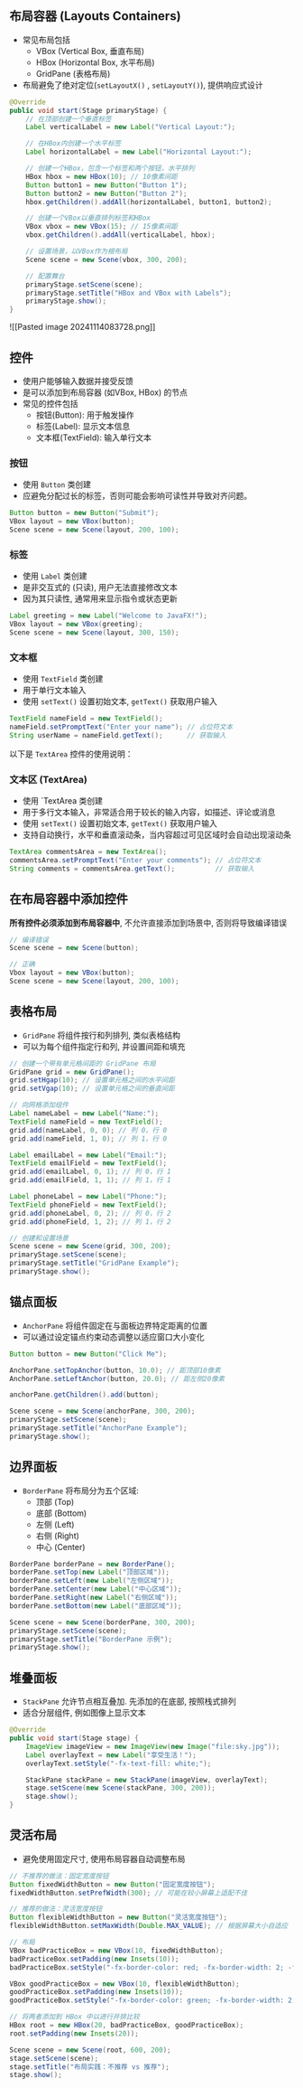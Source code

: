 ## 布局容器 (Layouts Containers)
- 常见布局包括
	- VBox (Vertical Box, 垂直布局)
	- HBox (Horizontal Box, 水平布局)
	- GridPane (表格布局)
- 布局避免了绝对定位(`setLayoutX()` , `setLayoutY()`), 提供响应式设计
```java
@Override
public void start(Stage primaryStage) {
    // 在顶部创建一个垂直标签
    Label verticalLabel = new Label("Vertical Layout:");

    // 在HBox内创建一个水平标签
    Label horizontalLabel = new Label("Horizontal Layout:");

    // 创建一个HBox，包含一个标签和两个按钮，水平排列
    HBox hbox = new HBox(10); // 10像素间距
    Button button1 = new Button("Button 1");
    Button button2 = new Button("Button 2");
    hbox.getChildren().addAll(horizontalLabel, button1, button2);

    // 创建一个VBox以垂直排列标签和HBox
    VBox vbox = new VBox(15); // 15像素间距
    vbox.getChildren().addAll(verticalLabel, hbox);

    // 设置场景，以VBox作为根布局
    Scene scene = new Scene(vbox, 300, 200);

    // 配置舞台
    primaryStage.setScene(scene);
    primaryStage.setTitle("HBox and VBox with Labels");
    primaryStage.show();
}
```
![[Pasted image 20241114083728.png]]

## 控件
- 使用户能够输入数据并接受反馈
- 是可以添加到布局容器 (如VBox, HBox) 的节点
- 常见的控件包括
	- 按钮(Button): 用于触发操作
	- 标签(Label): 显示文本信息
	- 文本框(TextField): 输入单行文本
### 按钮
- 使用 `Button` 类创建
- 应避免分配过长的标签，否则可能会影响可读性并导致对齐问题。
```java
Button button = new Button("Submit");
VBox layout = new VBox(button);
Scene scene = new Scene(layout, 200, 100);
```

### 标签
- 使用 `Label` 类创建
- 是非交互式的 (只读), 用户无法直接修改文本
- 因为其只读性, 通常用来显示指令或状态更新
```java
Label greeting = new Label("Welcome to JavaFX!");
VBox layout = new VBox(greeting);
Scene scene = new Scene(layout, 300, 150);

```

### 文本框
- 使用 `TextField` 类创建
- 用于单行文本输入
- 使用 `setText()` 设置初始文本, `getText()` 获取用户输入
```java
TextField nameField = new TextField();
nameField.setPromptText("Enter your name"); // 占位符文本
String userName = nameField.getText();      // 获取输入
```

以下是 `TextArea` 控件的使用说明：

### 文本区 (TextArea)
- 使用 `TextArea 类创建
- 用于多行文本输入，非常适合用于较长的输入内容，如描述、评论或消息
- 使用 `setText()` 设置初始文本, `getText()` 获取用户输入
- 支持自动换行，水平和垂直滚动条，当内容超过可见区域时会自动出现滚动条
```java
TextArea commentsArea = new TextArea();
commentsArea.setPromptText("Enter your comments"); // 占位符文本
String comments = commentsArea.getText();          // 获取输入
```

## 在布局容器中添加控件
**所有控件必须添加到布局容器中**, 不允许直接添加到场景中, 否则将导致编译错误
```java
// 编译错误
Scene scene = new Scene(button);

// 正确
Vbox layout = new VBox(button);
Scene scene = new Scene(layout, 200, 100);
```

## 表格布局
- `GridPane` 将组件按行和列排列, 类似表格结构
- 可以为每个组件指定行和列, 并设置间距和填充
```java
// 创建一个带有单元格间距的 GridPane 布局
GridPane grid = new GridPane();
grid.setHgap(10); // 设置单元格之间的水平间距
grid.setVgap(10); // 设置单元格之间的垂直间距

// 向网格添加组件
Label nameLabel = new Label("Name:");
TextField nameField = new TextField();
grid.add(nameLabel, 0, 0); // 列 0，行 0
grid.add(nameField, 1, 0); // 列 1，行 0

Label emailLabel = new Label("Email:");
TextField emailField = new TextField();
grid.add(emailLabel, 0, 1); // 列 0，行 1
grid.add(emailField, 1, 1); // 列 1，行 1

Label phoneLabel = new Label("Phone:");
TextField phoneField = new TextField();
grid.add(phoneLabel, 0, 2); // 列 0，行 2
grid.add(phoneField, 1, 2); // 列 1，行 2

// 创建和设置场景
Scene scene = new Scene(grid, 300, 200);
primaryStage.setScene(scene);
primaryStage.setTitle("GridPane Example");
primaryStage.show();

```

## 锚点面板
- `AnchorPane` 将组件固定在与面板边界特定距离的位置
- 可以通过设定锚点约束动态调整以适应窗口大小变化
```java
Button button = new Button("Click Me");

AnchorPane.setTopAnchor(button, 10.0); // 距顶部10像素
AnchorPane.setLeftAnchor(button, 20.0); // 距左侧20像素

anchorPane.getChildren().add(button);

Scene scene = new Scene(anchorPane, 300, 200);
primaryStage.setScene(scene);
primaryStage.setTitle("AnchorPane Example");
primaryStage.show();
```

## 边界面板
- `BorderPane` 将布局分为五个区域: 
	- 顶部 (Top)
	- 底部 (Bottom)
	- 左侧 (Left)
	- 右侧 (Right)
	- 中心 (Center)
```java
BorderPane borderPane = new BorderPane();
borderPane.setTop(new Label("顶部区域"));
borderPane.setLeft(new Label("左侧区域"));
borderPane.setCenter(new Label("中心区域"));
borderPane.setRight(new Label("右侧区域"));
borderPane.setBottom(new Label("底部区域"));

Scene scene = new Scene(borderPane, 300, 200);
primaryStage.setScene(scene);
primaryStage.setTitle("BorderPane 示例");
primaryStage.show();
```

## 堆叠面板
- `StackPane` 允许节点相互叠加. 先添加的在底部, 按照栈式排列
- 适合分层组件, 例如图像上显示文本
```java
@Override
public void start(Stage stage) {
    ImageView imageView = new ImageView(new Image("file:sky.jpg"));
    Label overlayText = new Label("享受生活！");
    overlayText.setStyle("-fx-text-fill: white;");

    StackPane stackPane = new StackPane(imageView, overlayText);
    stage.setScene(new Scene(stackPane, 300, 200));
    stage.show();
}
```

## 灵活布局
- 避免使用固定尺寸, 使用布局容器自动调整布局
```java
// 不推荐的做法：固定宽度按钮
Button fixedWidthButton = new Button("固定宽度按钮");
fixedWidthButton.setPrefWidth(300); // 可能在较小屏幕上适配不佳

// 推荐的做法：灵活宽度按钮
Button flexibleWidthButton = new Button("灵活宽度按钮");
flexibleWidthButton.setMaxWidth(Double.MAX_VALUE); // 根据屏幕大小自适应

// 布局
VBox badPracticeBox = new VBox(10, fixedWidthButton);
badPracticeBox.setPadding(new Insets(10));
badPracticeBox.setStyle("-fx-border-color: red; -fx-border-width: 2; -fx-padding: 10;");

VBox goodPracticeBox = new VBox(10, flexibleWidthButton);
goodPracticeBox.setPadding(new Insets(10));
goodPracticeBox.setStyle("-fx-border-color: green; -fx-border-width: 2; -fx-padding: 10;");

// 将两者添加到 HBox 中以进行并排比较
HBox root = new HBox(20, badPracticeBox, goodPracticeBox);
root.setPadding(new Insets(20));

Scene scene = new Scene(root, 600, 200);
stage.setScene(scene);
stage.setTitle("布局实践：不推荐 vs 推荐");
stage.show();
```